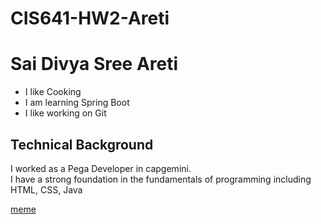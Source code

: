# CIS641-HW2-Areti
# Sai Divya Sree Areti
* I like Cooking
* I am learning Spring Boot
* I like working on Git

## Technical Background
I worked as a Pega Developer in capgemini.<br/>
I have a strong foundation in the fundamentals of programming including HTML, CSS, Java<br/>

[meme](https://i.imgflip.com/7u0pb5.jpg)

